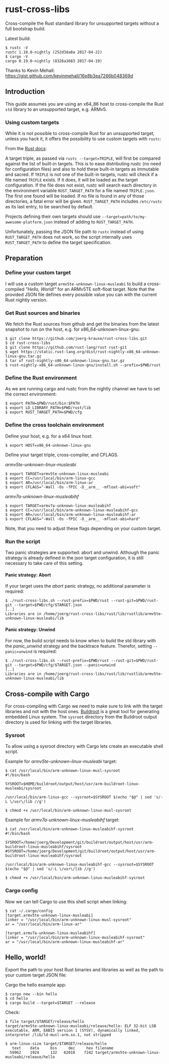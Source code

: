 # rust-cross-libs

Cross-compile the Rust standard library for unsupported targets without a
full bootstrap build.

Latest build:

```
$ rustc -V
rustc 1.18.0-nightly (252d3da8a 2017-04-22)
$ cargo -V
cargo 0.19.0-nightly (8326a3683 2017-04-19)
```

Thanks to Kevin Mehall: https://gist.github.com/kevinmehall/16e8b3ea7266b048369d

## Introduction

This guide assumes you are using an x64_86 host to cross-compile the Rust
`std` library to an unsupported target, e.g. ARMv5.

### Using custom targets

While it is not possible to cross-compile Rust for an unsupported target, unless
you hack it, it offers the possibility to use custom targets with `rustc`:

From the [Rust docs](http://doc.rust-lang.org/1.1.0/rustc_back/target/index.html#using-custom-targets):

>
A target triple, as passed via `rustc --target=TRIPLE`, will first be
compared against the list of built-in targets. This is to ease distributing
rustc (no need for configuration files) and also to hold these built-in
targets as immutable and sacred. If `TRIPLE` is not one of the built-in
targets, rustc will check if a file named `TRIPLE` exists. If it does, it
will be loaded as the target configuration. If the file does not exist,
rustc will search each directory in the environment variable
`RUST_TARGET_PATH` for a file named `TRIPLE.json`. The first one found will
be loaded. If no file is found in any of those directories, a fatal error
will be given. `RUST_TARGET_PATH` includes `/etc/rustc` as its last entry,
to be searched by default.

>
Projects defining their own targets should use
`--target=path/to/my-awesome-platform.json` instead of adding to
`RUST_TARGET_PATH`.

Unfortunately, passing the JSON file path to `rustc` instead of using
`RUST_TARGET_PATH` does not work, so the script internally uses
`RUST_TARGET_PATH` to define the target specification.

## Preparation

### Define your custom target

I will use a custom target `armv5te-unknown-linux-musleabi` to build a
cross-compiled *"Hello, World!"* for an ARMv5TE soft-float target. Note that
the provided JSON file defines every possible value you can with the current
Rust nightly version.

### Get Rust sources and binaries

We fetch the Rust sources from github and get the binaries from the latest
snapshot to run on the host, e.g. for x86_64-unknown-linux-gnu:

    $ git clone https://github.com/joerg-krause/rust-cross-libs.git
    $ cd rust-cross-libs
    $ git clone https://github.com/rust-lang/rust rust-git
    $ wget https://static.rust-lang.org/dist/rust-nightly-x86_64-unknown-linux-gnu.tar.gz
    $ tar xf rust-nightly-x86_64-unknown-linux-gnu.tar.gz
    $ rust-nightly-x86_64-unknown-linux-gnu/install.sh --prefix=$PWD/rust

### Define the Rust environment

As we are running cargo and rustc from the nightly channel we have to set the
correct environment:

    $ export PATH=$PWD/rust/bin:$PATH
    $ export LD_LIBRARY_PATH=$PWD/rust/lib
    $ export RUST_TARGET_PATH=$PWD/cfg

### Define the cross toolchain environment

Define your host, e.g. for a x64 linux host:

    $ export HOST=x86_64-unknown-linux-gnu

Define your target triple, cross-compiler, and CFLAGS.

*armv5te-unknown-linux-musleabi*

    $ export TARGET=armv5te-unknown-linux-musleabi
    $ export CC=/usr/local/bin/arm-linux-gcc
    $ export AR=/usr/local/bin/arm-linux-ar
    $ export CFLAGS="-Wall -Os -fPIC -D__arm__ -mfloat-abi=soft"

*armv7a-unknown-linux-musleabihf*

    $ export TARGET=armv7a-unknown-linux-musleabihf
    $ export CC=/usr/local/bin/arm-unknown-linux-musleabihf-gcc
    $ export AR=/usr/local/bin/arm-unknown-linux-musleabihf-ar
    $ export CFLAGS="-Wall -Os -fPIC -D__arm__ -mfloat-abi=hard"

Note, that you need to adjust these flags depending on your custom target.

### Run the script

Two panic strategies are supported: abort and unwind. Although the panic strategy
is already defined in the json target configuration, it is still necessary to take
care of this setting.

#### Panic strategy: Abort

If your target uses the *abort* panic strategy, no additional parameter is required:

    $ ./rust-cross-libs.sh --rust-prefix=$PWD/rust --rust-git=$PWD/rust-git --target=$PWD/cfg/$TARGET.json
    [..]
    Libraries are in /home/joerg/rust-cross-libs/rust/lib/rustlib/armv5te-unknown-linux-musleabi/lib

#### Panic strategy: Unwind

For now, the build script needs to know when to build the std library with the
*panic_unwind* strategy and the backtrace feature. Therefor, setting 
`--panic=unwind` is required:

    $ ./rust-cross-libs.sh --rust-prefix=$PWD/rust --rust-git=$PWD/rust-git --target=$PWD/cfg/$TARGET.json --panic=unwind
    [..]
    Libraries are in /home/joerg/rust-cross-libs/rust/lib/rustlib/armv5te-unknown-linux-musleabi/lib

## Cross-compile with Cargo

For cross-compiling with Cargo we need to make sure to link with the target
libraries and not with the host ones. [Buildroot](https://buildroot.org/) is a
great tool for generating embedded Linux system. The `sysroot` directory
from the Buildroot output directory is used for linking with the target
libraries.

### Sysroot

To allow using a sysroot directory with Cargo lets create an executable shell
script.

Example for *armv5te-unknown-linux-musleabi* target:

```
$ cat /usr/local/bin/arm-unknown-linux-musl-sysroot
#!/bin/bash

SYSROOT=$HOME/buildroot/output/host/usr/arm-buildroot-linux-musleabi/sysroot

/usr/local/bin/arm-linux-gcc --sysroot=$SYSROOT $(echo "$@" | sed 's/-L \/usr\/lib //g')

$ chmod +x /usr/local/bin/arm-unknown-linux-musl-sysroot
```

Example for *armv7a-unknown-linux-musleabihf* target:

```
$ cat /usr/local/bin/arm-unknown-linux-musleabihf-sysroot
#!/bin/bash

SYSROOT=/home/joerg/Development/git/buildroot/output/host/usr/arm-buildroot-linux-musleabihf/sysroot
#SYSROOT=/home/joerg/Development/git/buildroot/output/host/usr/arm-buildroot-linux-musleabihf/sysroot

/usr/local/bin/arm-unknown-linux-musleabihf-gcc --sysroot=$SYSROOT $(echo "$@" | sed 's/-L \/usr\/lib //g')

$ chmod +x /usr/local/bin/arm-unknown-linux-musleabihf-sysroot

```

### Cargo config

Now we can tell Cargo to use this shell script when linking:

```
$ cat ~/.cargo/config
[target.armv5te-unknown-linux-musleabi]
linker = "/usr/local/bin/arm-unknown-linux-musl-sysroot"
ar = "/usr/local/bin/arm-linux-ar"

[target.armv7a-unknown-linux-musleabihf]
linker = "/usr/local/bin/arm-unknown-linux-musleabihf-sysroot"
ar = "/usr/local/bin/arm-unknown-linux-musleabihf-ar"
```

## Hello, world!

Export the path to your host Rust binaries and libraries as well as the path to
your custom target JSON file:

Cargo the hello example app:

    $ cargo new --bin hello
    $ cd hello
    $ cargo build --target=$TARGET --release

Check:

    $ file target/$TARGET/release/hello
    target/armv5te-unknown-linux-musleabi/release/hello: ELF 32-bit LSB executable, ARM, EABI5 version 1 (SYSV), dynamically linked, interpreter /lib/ld-musl-arm.so.1, not stripped

    $ arm-linux-size target/$TARGET/release/hello
       text	   data	    bss	    dec	    hex	filename
      59962	   1924	    132	  62018	   f242	target/armv5te-unknown-linux-musleabi/release/hello
